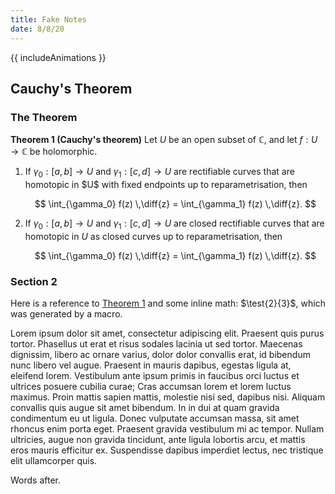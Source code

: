 ```yaml
---
title: Fake Notes
date: 8/8/20
---
```


{{ includeAnimations }}

## Cauchy's Theorem

### The Theorem

<theorem id="theorem-1">

**Theorem 1 (Cauchy's theorem)** Let $U$ be an open subset of $\mathbb{C}$, and let $f: U \to \mathbb{C}$ be holomorphic.

1.  If $\gamma_0: [a, b] \to U$ and $\gamma_1: [c, d] \to U$ are rectifiable curves that are homotopic in $U\$ with fixed endpoints up to reparametrisation, then

    $$
    \int_{\gamma_0} f(z) \,\diff{z}
        = \int_{\gamma_1} f(z) \,\diff{z}.
    $$

2.  If $\gamma_0: [a, b] \to U$ and $\gamma_1: [c, d] \to U$ are closed rectifiable curves that are homotopic in $U$ as closed curves up to reparametrisation, then

    $$
    \int_{\gamma_0} f(z) \,\diff{z}
        = \int_{\gamma_1} f(z) \,\diff{z}.
    $$

</theorem>

### Section 2

Here is a reference to [Theorem 1](#theorem-1) and some inline math: $\test{2}{3}$, which was generated by a macro.

Lorem ipsum dolor sit amet, consectetur adipiscing elit. Praesent quis purus tortor. Phasellus ut erat et risus sodales lacinia ut sed tortor. Maecenas dignissim, libero ac ornare varius, dolor dolor convallis erat, id bibendum nunc libero vel augue. Praesent in mauris dapibus, egestas ligula at, eleifend lorem. Vestibulum ante ipsum primis in faucibus orci luctus et ultrices posuere cubilia curae; Cras accumsan lorem et lorem luctus maximus. Proin mattis sapien mattis, molestie nisi sed, dapibus nisi. Aliquam convallis quis augue sit amet bibendum. In in dui at quam gravida condimentum eu ut ligula. Donec vulputate accumsan massa, sit amet rhoncus enim porta eget. Praesent gravida vestibulum mi ac tempor. Nullam ultricies, augue non gravida tincidunt, ante ligula lobortis arcu, et mattis eros mauris efficitur ex. Suspendisse dapibus imperdiet lectus, nec tristique elit ullamcorper quis.

<animation id="animation-1"></animation>

Words after.
